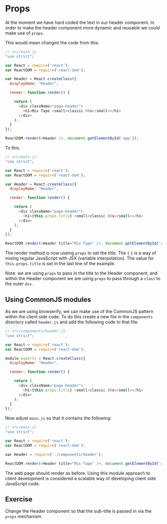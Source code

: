 # Props

At the moment we have hard coded the text in our header component. In order to make the header component more dynamic and reusable we could make use of `props`.

This would mean changint the code from this:

```js
// src/main.js
"use strict";

var React = require('react');
var ReactDOM = require('react-dom');

var Header = React.createClass({
  displayName: "Header",

  render: function render() {

    return (
      <div className="page-header">
        <h1>Mix Tape <small>classic 80s</small></h1>
      </div>
    );
  }
});

ReactDOM.render(<Header />, document.getElementById('app'));
```

To this:

```js
// src/main.js
"use strict";

var React = require('react');
var ReactDOM = require('react-dom');

var Header = React.createClass({
  displayName: "Header",

  render: function render() {

    return (
      <div className="page-header">
        <h1>{this.props.title} <small>classic 80s</small></h1>
      </div>
    );
  }
});

ReactDOM.render(<Header title="Mix Tape" />, document.getElementById('app')); 
```

The render method is now useing `props` to set the title. The `{` `}` is a way of mixing regular JavaScript with JSX (variable interpolation). The value for `this.props.title` is set in the last line of the example. 

Note: we are using `props` to pass in the title to the Header component, and within the Header component we are using `props` to pass through a `class` to the outer `div`.

## Using CommonJS modules
As we are using browserify, we can make use of the CommonJS pattern within the client side code. To do this create a new file in the `components` directory called `header.js` and add the following code to that file:

```js
// src/components/header.js
"use strict";

var React = require('react');
var ReactDOM = require('react-dom');

module.exports = React.createClass({
  displayName: "Header",

  render: function render() {

    return (
      <div className="page-header">
        <h1>{this.props.title} <small>classic 80s</small></h1>
      </div>
    );
  }
});

``` 

Now adjust `main.js` so that it contains the following:

```js
// src/main.js
"use strict";

var React = require('react');
var ReactDOM = require('react-dom');

var Header = require('./components/header');

ReactDOM.render(<Header title="Mix Tape" />, document.getElementById('app'));
```

The web page should render as before. Using this module approach to client development is considered a scalable way of developing client side JavaScript code. 

## Exercise 

Change the Header component so that the sub-title is passed in via the `props` mechanism.
